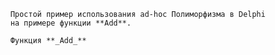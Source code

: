        Простой пример использования ad-hoc Полиморфизма в Delphi
        на примере функции **Add**.

        Функция **_Add_** 
